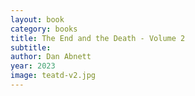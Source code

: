 ```yaml
---
layout: book
category: books
title: The End and the Death - Volume 2
subtitle: 
author: Dan Abnett
year: 2023
image: teatd-v2.jpg
---
```

